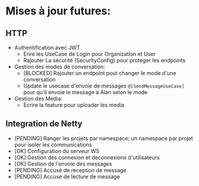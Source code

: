 # Mises à jour futures:
## HTTP
- Authentification avec JWT 
  - Erire les UseCase de Login pour Organization et User
  - Rajouter La sécurité (SecurityConfig) pour proteger les endpoints
- Gestion des modes de conversation:
  - [BLOCKED] Rajouter un endpoint pout changer le mode d'une conversation
  - Update le usecase d'envoie  de messages `@[SendMessageUseCase]` pour qu'il envoie le message à Alan selon le mode
- Gestion des Media:
  - Ecrire la feature pour uploader les media

## Integration de Netty
- [PENDING] Ranger les projets par namespace; un namespace par projet pour isoler les communications
- [OK] Configuration du serveur WS
- [OK] Gestion des connexion et deconnexions d'utilisateurs
- [OK] Gestion de l'envoie des messages
- [PENDING] Accusé de reception de message
- [PENDING] Accusé de lecture de message

